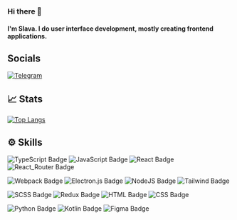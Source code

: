 ### Hi there 👋
#### I'm Slava. I do user interface development, mostly creating frontend applications.

## Socials
[![Telegram](https://img.shields.io/badge/Telegram-2CA5E0?style=for-the-badge&logo=telegram&logoColor=white)](https://t.me/Slurpeesh)

## 📈 Stats
[![Top Langs](https://github-readme-stats.vercel.app/api/top-langs/?username=Slurpeesh&layout=donut-vertical&theme=catppuccin_mocha)](https://github.com/anuraghazra/github-readme-stats)

## ⚙️ Skills
![TypeScript Badge](https://img.shields.io/badge/TypeScript-informational?style=for-the-badge&logo=typescript&labelColor=rgb(30,30,46)&color=rgb(30,30,46))
![JavaScript Badge](https://img.shields.io/badge/JavaScript-informational?style=for-the-badge&logo=javascript&labelColor=rgb(30,30,46)&color=rgb(30,30,46))
![React Badge](https://img.shields.io/badge/React-informational?style=for-the-badge&logo=react&labelColor=rgb(30,30,46)&color=rgb(30,30,46))
![React_Router Badge](https://img.shields.io/badge/React_Router-informational?style=for-the-badge&logo=react-router&labelColor=rgb(30,30,46)&color=rgb(30,30,46))

![Webpack Badge](https://img.shields.io/badge/Webpack-informational?style=for-the-badge&logo=webpack&labelColor=rgb(30,30,46)&color=rgb(30,30,46))
![Electron.js Badge](https://img.shields.io/badge/Electron-informational?style=for-the-badge&logo=Electron&labelColor=rgb(30,30,46)&color=rgb(30,30,46))
![NodeJS Badge](https://img.shields.io/badge/Node.JS-informational?style=for-the-badge&logo=node.js&labelColor=rgb(30,30,46)&color=rgb(30,30,46))
![Tailwind Badge](https://img.shields.io/badge/Tailwind_CSS-informational?style=for-the-badge&logo=tailwind-css&labelColor=rgb(30,30,46)&color=rgb(30,30,46))

![SCSS Badge](https://img.shields.io/badge/SCSS-informational?style=for-the-badge&logo=sass&labelColor=rgb(30,30,46)&color=rgb(30,30,46))
![Redux Badge](https://img.shields.io/badge/Redux-informational?style=for-the-badge&logo=redux&labelColor=rgb(30,30,46)&color=rgb(30,30,46)&logoColor=rgb(118,74,188))
![HTML Badge](https://img.shields.io/badge/HTML-informational?style=for-the-badge&logo=html5&labelColor=rgb(30,30,46)&color=rgb(30,30,46))
![CSS Badge](https://img.shields.io/badge/CSS-informational?style=for-the-badge&logo=css3&labelColor=rgb(30,30,46)&color=rgb(30,30,46)&logoColor=blue)

![Python Badge](https://img.shields.io/badge/Python-informational?style=for-the-badge&logo=python&labelColor=rgb(30,30,46)&color=rgb(30,30,46))
![Kotlin Badge](https://img.shields.io/badge/Kotlin-informational?style=for-the-badge&logo=kotlin&labelColor=rgb(30,30,46)&color=rgb(30,30,46))
![Figma Badge](https://img.shields.io/badge/Figma-informational?style=for-the-badge&logo=figma&labelColor=rgb(30,30,46)&color=rgb(30,30,46))

<!--
**Slurpeesh/Slurpeesh** is a ✨ _special_ ✨ repository because its `README.md` (this file) appears on your GitHub profile.

Here are some ideas to get you started:

- 🔭 I’m currently working on ...
- 🌱 I’m currently learning ...
- 👯 I’m looking to collaborate on ...
- 🤔 I’m looking for help with ...
- 💬 Ask me about ...
- 📫 How to reach me: ...
- 😄 Pronouns: ...
- ⚡ Fun fact: ...
-->
